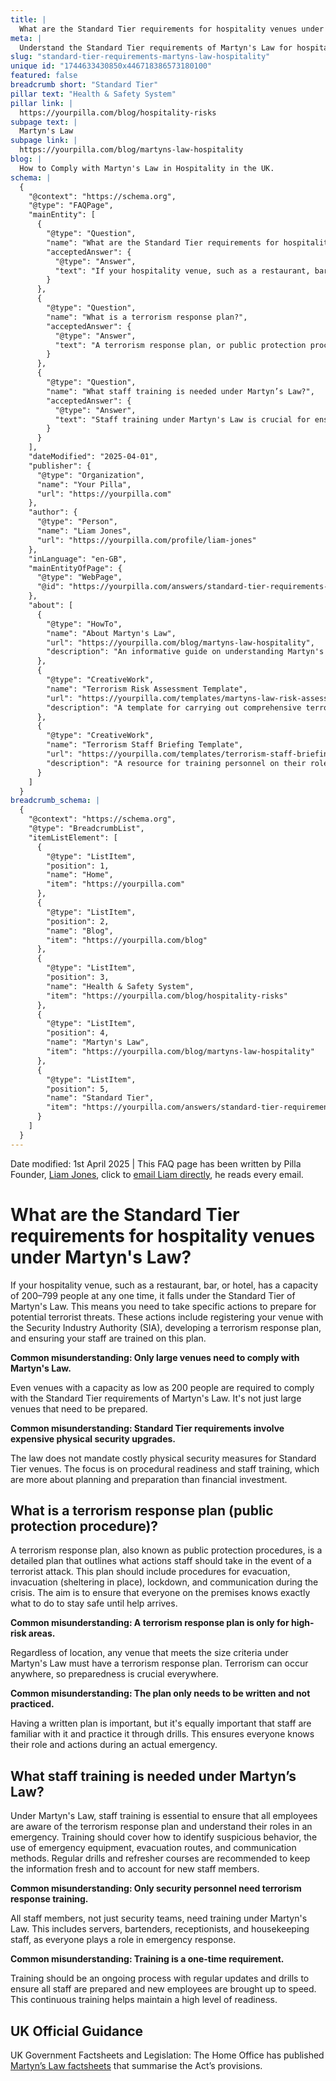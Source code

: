 ```yaml
---
title: |
  What are the Standard Tier requirements for hospitality venues under Martyn's Law?
meta: |
  Understand the Standard Tier requirements of Martyn's Law for hospitality venues with capacities of 200-799, focusing on procedural readiness and staff training.
slug: "standard-tier-requirements-martyns-law-hospitality"
unique id: "1744633430850x446718386573180100"
featured: false
breadcrumb short: "Standard Tier"
pillar text: "Health & Safety System"
pillar link: |
  https://yourpilla.com/blog/hospitality-risks
subpage text: |
  Martyn's Law
subpage link: |
  https://yourpilla.com/blog/martyns-law-hospitality
blog: |
  How to Comply with Martyn's Law in Hospitality in the UK.
schema: |
  {
    "@context": "https://schema.org",
    "@type": "FAQPage",
    "mainEntity": [
      {
        "@type": "Question",
        "name": "What are the Standard Tier requirements for hospitality venues under Martyn's Law?",
        "acceptedAnswer": {
          "@type": "Answer",
          "text": "If your hospitality venue, such as a restaurant, bar, or hotel, accommodates between 200 and 799 people at any one time, it is required to adhere to the Standard Tier of Martyn's Law. Key obligations include registering with the Security Industry Authority, developing a terrorism response plan, and training your staff on this plan. This ensures venues are prepared for potential terrorist threats."
        }
      },
      {
        "@type": "Question",
        "name": "What is a terrorism response plan?",
        "acceptedAnswer": {
          "@type": "Answer",
          "text": "A terrorism response plan, or public protection procedures, is a comprehensive strategy detailing staff actions during a terrorist attack. It covers evacuation, invacuation, lockdown, and communication protocols to ensure everyone knows their role in ensuring safety until help arrives. It is vital to prepare and practise the plan regularly."
        }
      },
      {
        "@type": "Question",
        "name": "What staff training is needed under Martyn’s Law?",
        "acceptedAnswer": {
          "@type": "Answer",
          "text": "Staff training under Martyn's Law is crucial for ensuring all employees understand the terrorism response plan and their specific responsibilities during an emergency. Training encompasses recognizing suspicious behavior, emergency equipment usage, evacuation procedures, and effective communication. Continual updates and drills are recommended to keep staff prepared and informed."
        }
      }
    ],
    "dateModified": "2025-04-01",
    "publisher": {
      "@type": "Organization",
      "name": "Your Pilla",
      "url": "https://yourpilla.com"
    },
    "author": {
      "@type": "Person",
      "name": "Liam Jones",
      "url": "https://yourpilla.com/profile/liam-jones"
    },
    "inLanguage": "en-GB",
    "mainEntityOfPage": {
      "@type": "WebPage",
      "@id": "https://yourpilla.com/answers/standard-tier-requirements-martyns-law-hospitality"
    },
    "about": [
      {
        "@type": "HowTo",
        "name": "About Martyn's Law",
        "url": "https://yourpilla.com/blog/martyns-law-hospitality",
        "description": "An informative guide on understanding Martyn's Law and how it applies to hospitality venues in preparing for possible terrorist threats, including actions and training required."
      },
      {
        "@type": "CreativeWork",
        "name": "Terrorism Risk Assessment Template",
        "url": "https://yourpilla.com/templates/martyns-law-risk-assessment",
        "description": "A template for carrying out comprehensive terrorism risk assessments as mandated by Martyn's Law, useful in enhancing venue security."
      },
      {
        "@type": "CreativeWork",
        "name": "Terrorism Staff Briefing Template",
        "url": "https://yourpilla.com/templates/terrorism-staff-briefing",
        "description": "A resource for training personnel on their roles in responding to terrorism incidents, crucial for compliance under Martyn's Law."
      }
    ]
  }
breadcrumb_schema: |
  {
    "@context": "https://schema.org",
    "@type": "BreadcrumbList",
    "itemListElement": [
      {
        "@type": "ListItem",
        "position": 1,
        "name": "Home",
        "item": "https://yourpilla.com"
      },
      {
        "@type": "ListItem",
        "position": 2,
        "name": "Blog",
        "item": "https://yourpilla.com/blog"
      },
      {
        "@type": "ListItem",
        "position": 3,
        "name": "Health & Safety System",
        "item": "https://yourpilla.com/blog/hospitality-risks"
      },
      {
        "@type": "ListItem",
        "position": 4,
        "name": "Martyn's Law",
        "item": "https://yourpilla.com/blog/martyns-law-hospitality"
      },
      {
        "@type": "ListItem",
        "position": 5,
        "name": "Standard Tier",
        "item": "https://yourpilla.com/answers/standard-tier-requirements-martyns-law-hospitality"
      }
    ]
  }
---
```


Date modified: 1st April 2025 | This FAQ page has been written by Pilla Founder, [Liam Jones](https://yourpilla.com/profile/liam-jones), click to [email Liam directly](https://mailto:liam@yourpilla.com), he reads every email.

# What are the Standard Tier requirements for hospitality venues under Martyn's Law?

If your hospitality venue, such as a restaurant, bar, or hotel, has a capacity of 200–799 people at any one time, it falls under the Standard Tier of Martyn's Law. This means you need to take specific actions to prepare for potential terrorist threats. These actions include registering your venue with the Security Industry Authority (SIA), developing a terrorism response plan, and ensuring your staff are trained on this plan.

**Common misunderstanding: Only large venues need to comply with Martyn's Law.**

Even venues with a capacity as low as 200 people are required to comply with the Standard Tier requirements of Martyn's Law. It's not just large venues that need to be prepared.

**Common misunderstanding: Standard Tier requirements involve expensive physical security upgrades.**

The law does not mandate costly physical security measures for Standard Tier venues. The focus is on procedural readiness and staff training, which are more about planning and preparation than financial investment.

## What is a terrorism response plan (public protection procedure)?

A terrorism response plan, also known as public protection procedures, is a detailed plan that outlines what actions staff should take in the event of a terrorist attack. This plan should include procedures for evacuation, invacuation (sheltering in place), lockdown, and communication during the crisis. The aim is to ensure that everyone on the premises knows exactly what to do to stay safe until help arrives.

**Common misunderstanding: A terrorism response plan is only for high-risk areas.**

Regardless of location, any venue that meets the size criteria under Martyn's Law must have a terrorism response plan. Terrorism can occur anywhere, so preparedness is crucial everywhere.

**Common misunderstanding: The plan only needs to be written and not practiced.**

Having a written plan is important, but it's equally important that staff are familiar with it and practice it through drills. This ensures everyone knows their role and actions during an actual emergency.

## What staff training is needed under Martyn’s Law?

Under Martyn's Law, staff training is essential to ensure that all employees are aware of the terrorism response plan and understand their roles in an emergency. Training should cover how to identify suspicious behavior, the use of emergency equipment, evacuation routes, and communication methods. Regular drills and refresher courses are recommended to keep the information fresh and to account for new staff members.

**Common misunderstanding: Only security personnel need terrorism response training.**

All staff members, not just security teams, need training under Martyn's Law. This includes servers, bartenders, receptionists, and housekeeping staff, as everyone plays a role in emergency response.

**Common misunderstanding: Training is a one-time requirement.**

Training should be an ongoing process with regular updates and drills to ensure all staff are prepared and new employees are brought up to speed. This continuous training helps maintain a high level of readiness.

## UK Official Guidance

UK Government Factsheets and Legislation: The Home Office has published [Martyn’s Law factsheets](https://homeofficemedia.blog.gov.uk/2023/12/06/martyns-law-factsheets/) that summarise the Act’s provisions.